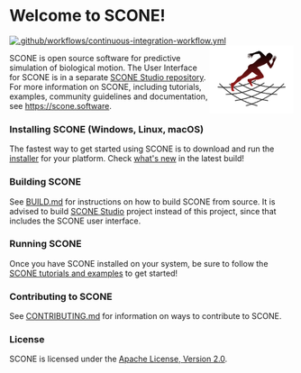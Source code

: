 # Welcome to SCONE!
[![.github/workflows/continuous-integration-workflow.yml](https://github.com/tgeijten/scone-core/actions/workflows/continuous-integration-workflow.yml/badge.svg)](https://github.com/tgeijten/scone-core/actions/workflows/continuous-integration-workflow.yml)
<img align="right" height="120" src="https://github.com/tgeijten/scone-studio/blob/main/resources/ui/scone_logo_notext.png">

SCONE is open source software for predictive simulation of biological motion. The User Interface for SCONE is in a separate [SCONE Studio repository](https://github.com/tgeijten/scone-studio). For more information on SCONE, including tutorials, examples, community guidelines and documentation, see https://scone.software.

### Installing SCONE (Windows, Linux, macOS)

The fastest way to get started using SCONE is to download and run the [installer](https://scone.software/doku.php?id=install) for your platform. Check [what's new](https://scone.software/doku.php?id=changes) in the latest build!

### Building SCONE

See [BUILD.md](BUILD.md) for instructions on how to build SCONE from source. It is advised to build [SCONE Studio](https://github.com/tgeijten/scone-studio) project instead of this project, since that includes the SCONE user interface.

### Running SCONE

Once you have SCONE installed on your system, be sure to follow the [SCONE
tutorials and examples](https://scone.software/doku.php?id=tutorials:start) to
get started!

### Contributing to SCONE

See [CONTRIBUTING.md](CONTRIBUTING.md) for information on ways to contribute to
SCONE.

### License

SCONE is licensed under the [Apache License, Version 2.0](https://www.apache.org/licenses/LICENSE-2.0).
